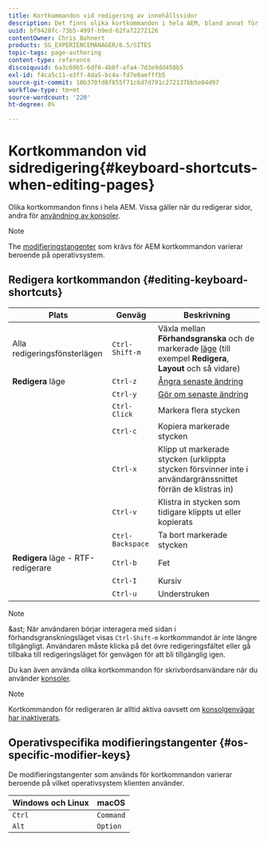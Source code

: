 ```yaml
---
title: Kortkommandon vid redigering av innehållssidor
description: Det finns olika kortkommandon i hela AEM, bland annat för sidredigering
uuid: bf9428fc-73b5-499f-b9ed-62fa72272126
contentOwner: Chris Bohnert
products: SG_EXPERIENCEMANAGER/6.5/SITES
topic-tags: page-authoring
content-type: reference
discoiquuid: 6a3c69b5-6df6-4b8f-afa4-7d3e9dd458b5
exl-id: f4ca5c11-e3ff-4da5-bc4a-fd7e0aefffb5
source-git-commit: 10b370fd8f855f71c6d7d791c272137bb5e04d97
workflow-type: tm+mt
source-wordcount: '220'
ht-degree: 0%

---
```


# Kortkommandon vid sidredigering{#keyboard-shortcuts-when-editing-pages}

Olika kortkommandon finns i hela AEM. Vissa gäller när du redigerar sidor, andra för [användning av konsoler](/help/sites-authoring/keyboard-shortcuts.md).

>[!NOTE]
>
>The [modifieringstangenter](/help/sites-authoring/page-authoring-keyboard-shortcuts.md#os-specific-modifier-keys) som krävs för AEM kortkommandon varierar beroende på operativsystem.

## Redigera kortkommandon {#editing-keyboard-shortcuts}

| Plats | Genväg | Beskrivning |
|---|---|---|
| Alla redigeringsfönsterlägen | `Ctrl-Shift-m` | Växla mellan **Förhandsgranska** och de markerade [läge](/help/sites-authoring/author-environment-tools.md#page-modes)</a> (till exempel **Redigera**, **Layout** och så vidare) |
| **Redigera** läge | `Ctrl-z` | [Ångra senaste ändring](/help/sites-authoring/editing-content.md#undoing-and-redoing-page-edits) |
|  | `Ctrl-y` | [Gör om senaste ändring](/help/sites-authoring/editing-content.md#undoing-and-redoing-page-edits) |
|  | `Ctrl-Click` | Markera flera stycken |
|  | `Ctrl-c` | Kopiera markerade stycken |
|  | `Ctrl-x` | Klipp ut markerade stycken (urklippta stycken försvinner inte i användargränssnittet förrän de klistras in) |
|  | `Ctrl-v` | Klistra in stycken som tidigare klippts ut eller kopierats |
|  | `Ctrl-Backspace` | Ta bort markerade stycken |
| **Redigera** läge - RTF-redigerare | `Ctrl-b` | Fet |
|  | `Ctrl-I` | Kursiv |
|  | `Ctrl-u` | Understruken |

>[!NOTE]
>
>&amp;ast; När användaren börjar interagera med sidan i förhandsgranskningsläget visas `Ctrl-Shift-m` kortkommandot är inte längre tillgängligt. Användaren måste klicka på det övre redigeringsfältet eller gå tillbaka till redigeringsläget för genvägen för att bli tillgänglig igen.

Du kan även använda olika kortkommandon för skrivbordsanvändare när du använder [konsoler](/help/sites-authoring/keyboard-shortcuts.md).

>[!NOTE]
>
>Kortkommandon för redigeraren är alltid aktiva oavsett om [konsolgenvägar har inaktiverats](/help/sites-authoring/keyboard-shortcuts.md#deactivating-keyboard-shortcuts).

## Operativspecifika modifieringstangenter {#os-specific-modifier-keys}

De modifieringstangenter som används för kortkommandon varierar beroende på vilket operativsystem klienten använder.

| Windows och Linux | macOS |
|---|---|
| `Ctrl` | `Command` |
| `Alt` | `Option` |

